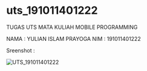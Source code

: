 # uts_191011401222

TUGAS UTS
MATA KULIAH MOBILE PROGRAMMING

NAMA : YULIAN ISLAM PRAYOGA
NIM  : 191011401222


Sreenshot :

![UTS_191011401222](https://user-images.githubusercontent.com/66892087/163818767-f96ff7bd-0654-440e-ba02-76a77b53630d.jpg)

